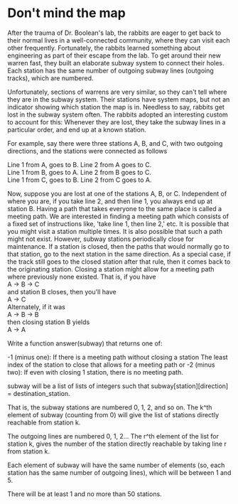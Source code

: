 Don't mind the map
==================

After the trauma of Dr. Boolean's lab, the rabbits are eager to get back to their normal lives in a well-connected community, where they can visit each other frequently. Fortunately, the rabbits learned something about engineering as part of their escape from the lab. To get around their new warren fast, they built an elaborate subway system to connect their holes. Each station has the same number of outgoing subway lines (outgoing tracks), which are numbered.

Unfortunately, sections of warrens are very similar, so they can't tell where they are in the subway system. Their stations have system maps, but not an indicator showing which station the map is in. Needless to say, rabbits get lost in the subway system often. The rabbits adopted an interesting custom to account for this: Whenever they are lost, they take the subway lines in a particular order, and end up at a known station.

For example, say there were three stations A, B, and C, with two outgoing directions, and the stations were connected as follows

Line 1 from A, goes to B. Line 2 from A goes to C.  
Line 1 from B, goes to A. Line 2 from B goes to C.  
Line 1 from C, goes to B. Line 2 from C goes to A.  

Now, suppose you are lost at one of the stations A, B, or C. Independent of where you are, if you take line 2, and then line 1, you always end up at station B. Having a path that takes everyone to the same place is called a meeting path. We are interested in finding a meeting path which consists of a fixed set of instructions like, 'take line 1, then line 2,' etc. It is possible that you might visit a station multiple times. It is also possible that such a path might not exist. However, subway stations periodically close for maintenance. If a station is closed, then the paths that would normally go to that station, go to the next station in the same direction. As a special case, if the track still goes to the closed station after that rule, then it comes back to the originating station. Closing a station might allow for a meeting path where previously none existed. That is, if you have  
A -> B -> C  
and station B closes, then you'll have  
A -> C  
Alternately, if it was  
A -> B -> B  
then closing station B yields  
A -> A  

Write a function answer(subway) that returns one of:

-1 (minus one): If there is a meeting path without closing a station
The least index of the station to close that allows for a meeting path or
-2 (minus two): If even with closing 1 station, there is no meeting path.  

subway will be a list of lists of integers such that subway[station][direction] = destination_station.

That is, the subway stations are numbered 0, 1, 2, and so on. The k^th element of subway (counting from 0) will give the list of stations directly reachable from station k.

The outgoing lines are numbered 0, 1, 2... The r^th element of the list for station k, gives the number of the station directly reachable by taking line r from station k.

Each element of subway will have the same number of elements (so, each station has the same number of outgoing lines), which will be between 1 and 5.

There will be at least 1 and no more than 50 stations.
